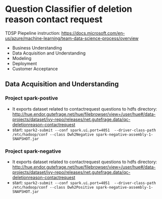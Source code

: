 # Question Classifier of deletion reason contact request
TDSP Piepeline instruction:
https://docs.microsoft.com/en-us/azure/machine-learning/team-data-science-process/overview
- Business Understanding
- Data Acquisition and Understanding
- Modeling
- Deployment
- Customer Acceptance
    
## Data Acquisition and Understanding

### Project spark-postive
- It exports dataset related to contactrequest questions to hdfs directory:
http://hue.endor.gutefrage.net/hue/filebrowser/view=/user/hue#/data-projects/dataset/ivy-repo/releases/net.gutefrage.data/qc-deletionreason-contactrequest
- start: ```spark2-submit --conf spark.ui.port=4051  --driver-class-path /etc/hadoop/conf --class Dwh2Negative spark-negative-assembly-1-SNAPSHOT.jar```

### Project spark-negative
- It exports dataset related to contactrequest questions to hdfs directory:
http://hue.endor.gutefrage.net/hue/filebrowser/view=/user/hue#/data-projects/dataset/ivy-repo/releases/net.gutefrage.data/qc-deletionreason-contactrequest
- start: ```spark2-submit --conf spark.ui.port=4051  --driver-class-path /etc/hadoop/conf --class Dwh2Positive spark-negative-assembly-1-SNAPSHOT.jar```

